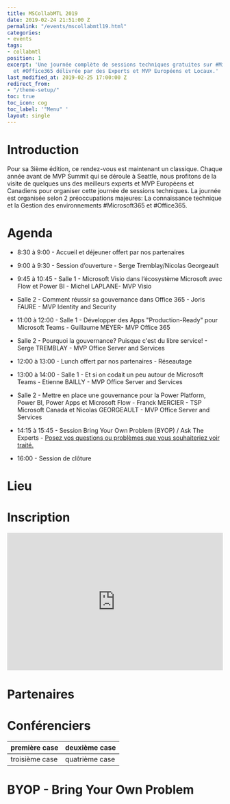 ```yaml
---
title: MSCollabMTL 2019
date: 2019-02-24 21:51:00 Z
permalink: "/events/mscollabmtl19.html"
categories:
- events
tags:
- collabmtl
position: 1
excerpt: 'Une journée complète de sessions techniques gratuites sur #Microsoft365
  et #Office365 délivrée par des Experts et MVP Européens et Locaux.'
last_modified_at: 2019-02-25 17:00:00 Z
redirect_from:
- "/theme-setup/"
toc: true
toc_icon: cog
toc_label: '"Menu" '
layout: single
---
```


# Introduction

Pour sa 3ième édition, ce rendez-vous est maintenant un classique.
Chaque année avant de MVP Summit qui se déroule à Seattle, nous profitons de la visite de quelques uns des meilleurs experts et MVP Européens et Canadiens pour organiser cette journée de sessions techniques.
La journée est organisée selon 2 préoccupations majeures: La connaissance technique et la Gestion des environnements #Microsoft365 et #Office365.

# Agenda

* 8:30 à 9:00 - Accueil et déjeuner offert par nos partenaires


* 9:00 à 9:30 - Session d’ouverture - Serge Tremblay/Nicolas Georgeault


* 9:45 à 10:45 - Salle 1 - Microsoft Visio dans l’écosystème Microsoft avec Flow et Power BI - Michel LAPLANE- MVP Visio


* Salle 2 - Comment réussir sa gouvernance dans Office 365 - Joris FAURE - MVP Identity and Security


* 11:00 à 12:00 - Salle 1 - Développer des Apps "Production-Ready" pour Microsoft Teams - Guillaume MEYER- MVP Office 365


* Salle 2 - Pourquoi la gouvernance? Puisque c'est du libre service! - Serge TREMBLAY - MVP Office Server and Services


* 12:00 à 13:00 - Lunch offert par nos partenaires - Réseautage


* 13:00 à 14:00 - Salle 1 - Et si on codait un peu autour de Microsoft Teams - Etienne BAILLY - MVP Office Server and Services


* Salle 2 - Mettre en place une gouvernance pour la Power Platform, Power BI, Power Apps et Microsoft Flow - Franck MERCIER - TSP Microsoft Canada et Nicolas GEORGEAULT - MVP Office Server and Services


* 14:15 à 15:45 - Session Bring Your Own Problem (BYOP) / Ask The Experts - [Posez vos questions ou problèmes que vous souhaiteriez voir traité.](https://forms.office.com/Pages/ResponsePage.aspx?id=DQSIkWdsW0yxEjajBLZtrQAAAAAAAAAAAANAAROrRgdUM1g5SzVPWE1ONlVVQVBXVUYxUkIwVTM2TS4u)


* 16:00 - Session de clôture

# Lieu

# Inscription

<div style="width:100%; text-align:left;"><iframe src="https://eventbrite.ca/tickets-external?eid=56381657054&ref=etckt" frameborder="0" height="320" width="100%" vspace="0" hspace="0" marginheight="5" marginwidth="5" scrolling="auto" allowtransparency="true"></iframe></div>

# Partenaires

# Conférenciers

| première case  | deuxième case  |
|----------------|----------------|
| troisième case | quatrième case |

# BYOP - Bring Your Own Problem